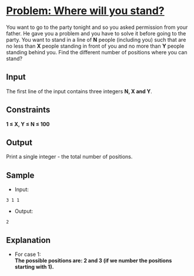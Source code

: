 # [Problem: Where will you stand?](https://my.newtonschool.co/playground/code/oobihh17c423)

You want to go to the party tonight and so you asked permission from your father. He gave you a problem and you have to solve it before going to the party.
You want to stand in a line of **N** people (including you) such that are no less than **X** people standing in front of you and no more than **Y** people standing behind you. Find the different number of positions where you can stand?

## Input

The first line of the input contains three integers **N, X and Y**.

## Constraints

**1 ≤ X, Y ≤ N ≤ 100**

## Output

Print a single integer - the total number of positions.

## Sample

- Input:
```
3 1 1
```

- Output:
```
2
```

## Explanation

- For case 1: <br> **The possible positions are: 2 and 3 (if we number the positions starting with 1).**
